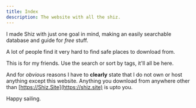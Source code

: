 ```yaml
---
title: Index
description: The website with all the shiz.
---
```


I made Shiz with just one goal in mind, making an easily searchable database and guide for *free* stuff.

A lot of people find it very hard to find safe places to download from. 

This is for my friends. Use the search or sort by tags, it'll all be here.

And for *obvious* reasons I have to **clearly** state that I do not own or host anything except this website. Anything you download from anywhere other than [https://Shiz.Site](https://shiz.site) is upto you.

Happy sailing.

